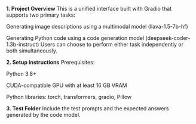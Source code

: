 **1. Project Overview**
This is a unified interface built with Gradio that supports two primary tasks:

Generating image descriptions using a multimodal model (llava-1.5-7b-hf)

Generating Python code using a code generation model (deepseek-coder-1.3b-instruct)
Users can choose to perform either task independently or both simultaneously.

**2. Setup Instructions**
Prerequisites:

Python 3.8+

CUDA-compatible GPU with at least 16 GB VRAM

Python libraries: torch, transformers, gradio, Pillow

**3. Test Folder**
Include the test prompts and the expected answers generated by the code model.

